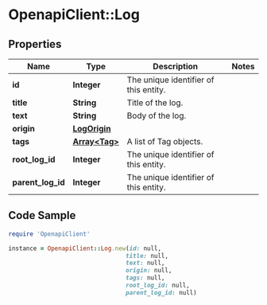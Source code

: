 # OpenapiClient::Log

## Properties

Name | Type | Description | Notes
------------ | ------------- | ------------- | -------------
**id** | **Integer** | The unique identifier of this entity. | 
**title** | **String** | Title of the log. | 
**text** | **String** | Body of the log. | 
**origin** | [**LogOrigin**](LogOrigin.md) |  | 
**tags** | [**Array&lt;Tag&gt;**](Tag.md) | A list of Tag objects. | 
**root_log_id** | **Integer** | The unique identifier of this entity. | 
**parent_log_id** | **Integer** | The unique identifier of this entity. | 

## Code Sample

```ruby
require 'OpenapiClient'

instance = OpenapiClient::Log.new(id: null,
                                 title: null,
                                 text: null,
                                 origin: null,
                                 tags: null,
                                 root_log_id: null,
                                 parent_log_id: null)
```


